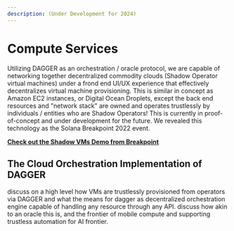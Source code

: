 ```yaml
---
description: (Under Development for 2024)
---
```


# **Compute Services**

Utilizing DAGGER as an orchestration / oracle protocol, we are capable of networking together decentralized commodity clouds (Shadow Operator virtual machines) under a frond end UI/UX experience that effectively decentralizes virtual machine provisioning. This is similar in concept as Amazon EC2 instances, or Digital Ocean Droplets, except the back end resources and "network stack" are owned and operates trustlessly by individuals / entities who are Shadow Operators! This is currently in proof-of-concept and under development for the future. We revealed this technology as the Solana Breakpoint 2022 event.

**[Check out the Shadow VMs Demo from Breakpoint]()**

## **The Cloud Orchestration Implementation of DAGGER**

discuss on a high level how VMs are trustlessly provisioned from operators via DAGGER and what the means for dagger as decentralized orchestration engine capable of handling any resource through any API. discuss how akin to an oracle this is, and the frontier of mobile compute and supporting trustless automation for AI frontier.